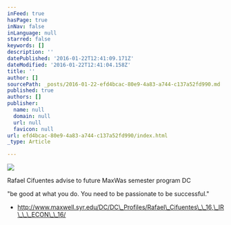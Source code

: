 ```yaml
---
inFeed: true
hasPage: true
inNav: false
inLanguage: null
starred: false
keywords: []
description: ''
datePublished: '2016-01-22T12:41:09.171Z'
dateModified: '2016-01-22T12:41:04.158Z'
title: ''
author: []
sourcePath: _posts/2016-01-22-efd4bcac-80e9-4a83-a744-c137a52fd990.md
published: true
authors: []
publisher:
  name: null
  domain: null
  url: null
  favicon: null
url: efd4bcac-80e9-4a83-a744-c137a52fd990/index.html
_type: Article

---
```

![](https://s3-us-west-2.amazonaws.com/the-grid-img/p/e46efe36becb1a4963c43c51d9b88e3dd709340e.jpg)

Rafael Cifuentes advise to future MaxWas semester program DC

"be good at what you do. You need to be passionate to be successful."

* http://www.maxwell.syr.edu/DC/DC\_Profiles/Rafael\_Cifuentes\_\_16,\_IR\_\_\_ECON\_\_16/